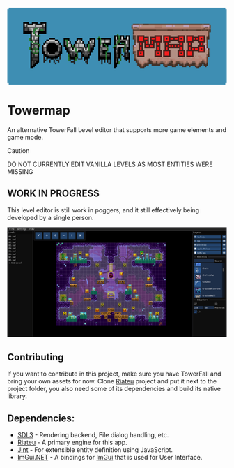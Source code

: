 <p align="center">
<img width="608" src="Towermap.png" alt="Towermap logo">
</p>

# Towermap
An alternative TowerFall Level editor that supports more game elements and game mode.

> [!CAUTION]
> DO NOT CURRENTLY EDIT VANILLA LEVELS AS MOST ENTITIES WERE MISSING

## WORK IN PROGRESS
This level editor is still work in poggers, and it still effectively being developed by a
single person.

![preview](./images/latestpreview.png)

## Contributing
If you want to contribute in this project, make sure you have TowerFall and bring your own assets for now.
Clone [Riateu](https://github.com/Terria-K/Riateu) project and put it next to the project folder, you also need some of its
dependencies and build its native library.


## Dependencies:
+ [SDL3](https://www.libsdl.org) - Rendering backend, File dialog handling, etc.
+ [Riateu](https://github.com/Terria-K/Riateu) - A primary engine for this app.
+ [Jint](https://github.com/sebastienros/jint) - For extensible entity definition using JavaScript.
+ [ImGui.NET](https://github.com/ImGuiNET/ImGui.NET) - A bindings for [ImGui](https://github.com/ocornut/imgui) that is used for User Interface.